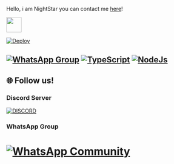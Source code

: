 Hello, i am NightStar you can contact me [here](https://void-project.ml/)!


<!---
RE-ProBot/RE-ProBot is a ✨ special ✨ repository because its `README.md` (this file) appears on your GitHub profile.
You can click the Preview link to take a look at your changes.
--->

<img src="https://user-images.githubusercontent.com/66971484/148293004-77015e4b-2bfc-4652-b704-1011f575f0c7.png" width="40" height="40"> 

[![Deploy](https://www.herokucdn.com/deploy/button.png)](https://heroku.com/deploy)

## [![WhatsApp Group](https://img.shields.io/badge/WhatsApp-25D366?style=for-the-badge&logo=whatsapp&logoColor=white)](https://chat.whatsapp.com/KqWANfmFpnMK8AFwIZuIDH) [![TypeScript](https://img.shields.io/badge/TypeScript-007ACC?style=for-the-badge&logo=typescript&logoColor=white)](https://www.typescriptlang.org/) [![NodeJs](https://img.shields.io/badge/Node.js-43853D?style=for-the-badge&logo=node.js&logoColor=white)](https://nodejs.org/en/)


## 🌐 Follow us!
### Discord Server
[![DISCORD](https://invidget.switchblade.xyz/UNfdzPf)](https://discord.com/invite/UNfdzPf)
### WhatsApp Group
# [![WhatsApp Community](https://img.shields.io/badge/WhatsApp-25D366?style=for-the-badge&logo=whatsapp&logoColor=white)](https://chat.whatsapp.com/KqWANfmFpnMK8AFwIZuIDH)
